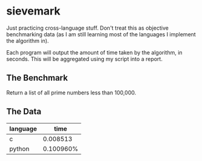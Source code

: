 # sievemark

Just practicing cross-language stuff. Don't treat this as objective benchmarking
data (as I am still learning most of the languages I implement the algorithm in).

Each program will output the amount of time taken by the algorithm, in seconds. This will be aggregated using my script into a report.

## The Benchmark

Return a list of all prime numbers less than 100,000.

## The Data

|language|time|
|-|-|
c|0.008513
python|0.100960%
